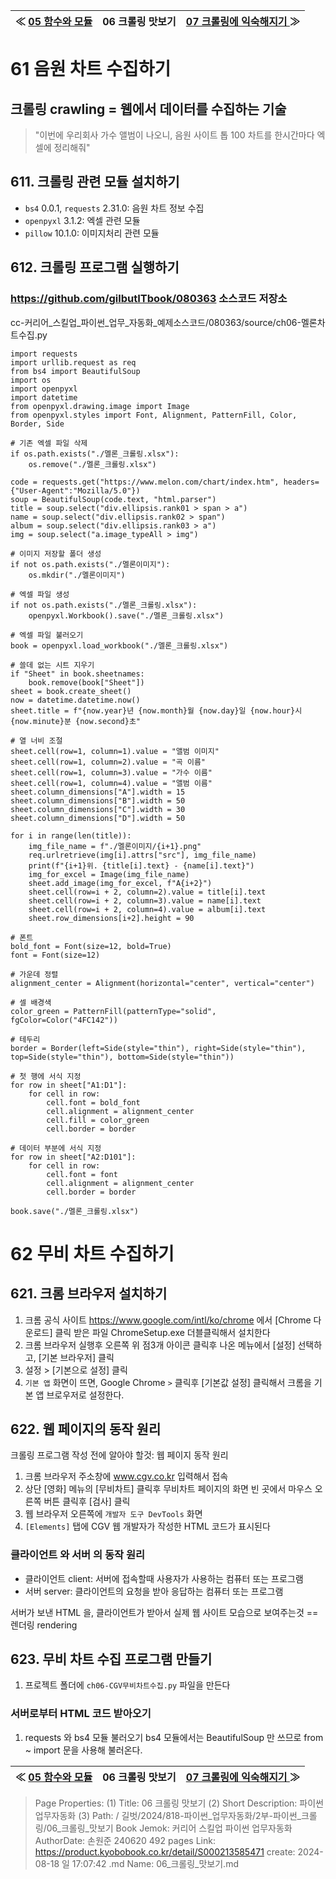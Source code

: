 
| ≪ [ 05 함수와 모듈 ](/길벗/2024/818-파이썬_업무자동화/1부-파이썬_기초/05_함수와_모듈) | 06 크롤링 맛보기 | [ 07 크롤링에 익숙해지기 ](/길벗/2024/818-파이썬_업무자동화/2부-파이썬_크롤링/07_크롤링에_익숙해지기) ≫ |
|:----:|:----:|:----:|

# 61 음원 차트 수집하기

## 크롤링 crawling = 웹에서 데이터를 수집하는 기술

> "이번에 우리회사 가수 앨범이 나오니,
> 음원 사이트 톱 100 차트를 한시간마다 엑셀에 정리해줘"

## 611. 크롤링 관련 모듈 설치하기

- `bs4` 0.0.1, `requests` 2.31.0: 음원 차트 정보 수집
- `openpyxl` 3.1.2: 엑셀 관련 모듈
- `pillow` 10.1.0: 이미지처리 관련 모듈

## 612. 크롤링 프로그램 실행하기

### https://github.com/gilbutITbook/080363 소스코드 저장소

cc-커리어_스킬업_파이썬_업무_자동화_예제소스코드/080363/source/ch06-멜론차트수집.py
```
import requests
import urllib.request as req
from bs4 import BeautifulSoup
import os
import openpyxl
import datetime
from openpyxl.drawing.image import Image
from openpyxl.styles import Font, Alignment, PatternFill, Color, Border, Side

# 기존 엑셀 파일 삭제
if os.path.exists("./멜론_크롤링.xlsx"):
    os.remove("./멜론_크롤링.xlsx")

code = requests.get("https://www.melon.com/chart/index.htm", headers={"User-Agent":"Mozilla/5.0"})
soup = BeautifulSoup(code.text, "html.parser")
title = soup.select("div.ellipsis.rank01 > span > a")
name = soup.select("div.ellipsis.rank02 > span")
album = soup.select("div.ellipsis.rank03 > a")
img = soup.select("a.image_typeAll > img")

# 이미지 저장할 폴더 생성
if not os.path.exists("./멜론이미지"):
    os.mkdir("./멜론이미지")

# 엑셀 파일 생성
if not os.path.exists("./멜론_크롤링.xlsx"):
    openpyxl.Workbook().save("./멜론_크롤링.xlsx")

# 엑셀 파일 불러오기
book = openpyxl.load_workbook("./멜론_크롤링.xlsx")

# 쓸데 없는 시트 지우기
if "Sheet" in book.sheetnames:
    book.remove(book["Sheet"])
sheet = book.create_sheet()
now = datetime.datetime.now()
sheet.title = f"{now.year}년 {now.month}월 {now.day}일 {now.hour}시 {now.minute}분 {now.second}초"

# 열 너비 조절
sheet.cell(row=1, column=1).value = "앨범 이미지"
sheet.cell(row=1, column=2).value = "곡 이름"
sheet.cell(row=1, column=3).value = "가수 이름"
sheet.cell(row=1, column=4).value = "앨범 이름"
sheet.column_dimensions["A"].width = 15
sheet.column_dimensions["B"].width = 50
sheet.column_dimensions["C"].width = 30
sheet.column_dimensions["D"].width = 50

for i in range(len(title)):
    img_file_name = f"./멜론이미지/{i+1}.png"
    req.urlretrieve(img[i].attrs["src"], img_file_name)
    print(f"{i+1}위. {title[i].text} - {name[i].text}")
    img_for_excel = Image(img_file_name)
    sheet.add_image(img_for_excel, f"A{i+2}")
    sheet.cell(row=i + 2, column=2).value = title[i].text
    sheet.cell(row=i + 2, column=3).value = name[i].text
    sheet.cell(row=i + 2, column=4).value = album[i].text
    sheet.row_dimensions[i+2].height = 90

# 폰트
bold_font = Font(size=12, bold=True)
font = Font(size=12)

# 가운데 정렬
alignment_center = Alignment(horizontal="center", vertical="center")

# 셀 배경색
color_green = PatternFill(patternType="solid", fgColor=Color("4FC142"))

# 테두리
border = Border(left=Side(style="thin"), right=Side(style="thin"), top=Side(style="thin"), bottom=Side(style="thin"))

# 첫 행에 서식 지정
for row in sheet["A1:D1"]:
    for cell in row:
        cell.font = bold_font
        cell.alignment = alignment_center
        cell.fill = color_green
        cell.border = border

# 데이터 부분에 서식 지정
for row in sheet["A2:D101"]:
    for cell in row:
        cell.font = font
        cell.alignment = alignment_center
        cell.border = border

book.save("./멜론_크롤링.xlsx")
```

# 62 무비 차트 수집하기

## 621. 크롬 브라우저 설치하기

1. 크롬 공식 사이트 https://www.google.com/intl/ko/chrome 에서 [Chrome 다운로드] 클릭
받은 파일 ChromeSetup.exe 더블클릭해서 설치한다
1. 크롬 브라우저 실행후 오른쪽 위 점3개 아이콘 클릭후
나온 메뉴에서 [설정] 선택하고, [기본 브라우저] 클릭
1. 설정 > [기본으로 설정] 클릭
1. `기본 앱` 화면이 뜨면, Google Chrome  `>` 클릭후
[기본값 설정] 클릭해서 크롬을 기본 앱 브로우저로 설정한다.

## 622. 웹 페이지의 동작 원리

크롤링 프로그램 작성 전에 알아야 할것: 웹 페이지 동작 원리

1. 크롬 브라우저 주소창에 www.cgv.co.kr 입력해서 접속
1. 상단 [영화] 메뉴의 [무비차트] 클릭후
무비차트 페이지의 화면 빈 곳에서 마우스 오른쪽 버튼 클릭후 [검사] 클릭
1. 웹 브라우저 오른쪽에 `개발자 도구 DevTools` 화면
1. `[Elements]` 탭에 CGV 웹 개발자가 작성한 HTML 코드가 표시된다

### 클라이언트 와 서버 의 동작 원리

- 클라이언트 client: 서버에 접속할때 사용자가 사용하는 컴퓨터 또는 프로그램
- 서버 server: 클라이언트의 요청을 받아 응답하는 컴퓨터 또는 프로그램

서버가 보낸 HTML 을, 클라이언트가 받아서 실제 웹 사이트 모습으로 보여주는것 == 렌더링 rendering

## 623. 무비 차트 수집 프로그램 만들기

1. 프로젝트 폴더에 `ch06-CGV무비차트수집.py` 파일을 만든다

### 서버로부터 HTML 코드 받아오기

1. requests 와 bs4 모듈 불러오기
bs4 모듈에서는 BeautifulSoup 만 쓰므로 from ~ import 문을 사용해 불러온다.


| ≪ [ 05 함수와 모듈 ](/길벗/2024/818-파이썬_업무자동화/1부-파이썬_기초/05_함수와_모듈) | 06 크롤링 맛보기 | [ 07 크롤링에 익숙해지기 ](/길벗/2024/818-파이썬_업무자동화/2부-파이썬_크롤링/07_크롤링에_익숙해지기) ≫ |
|:----:|:----:|:----:|

> Page Properties:
> (1) Title: 06 크롤링 맛보기
> (2) Short Description: 파이썬 업무자동화
> (3) Path: / 길벗/2024/818-파이썬_업무자동화/2부-파이썬_크롤링/06_크롤링_맛보기
> Book Jemok: 커리어 스킬업 파이썬 업무자동화
> AuthorDate: 손원준 240620 492 pages
> Link: https://product.kyobobook.co.kr/detail/S000213585471
> create: 2024-08-18 일 17:07:42
> .md Name: 06_크롤링_맛보기.md

